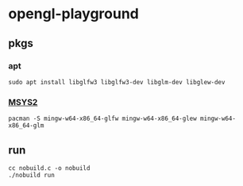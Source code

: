# opengl-playground

## pkgs

### apt

    sudo apt install libglfw3 libglfw3-dev libglm-dev libglew-dev

### [MSYS2](https://www.msys2.org/)

    pacman -S mingw-w64-x86_64-glfw mingw-w64-x86_64-glew mingw-w64-x86_64-glm

## run

    cc nobuild.c -o nobuild
    ./nobuild run
